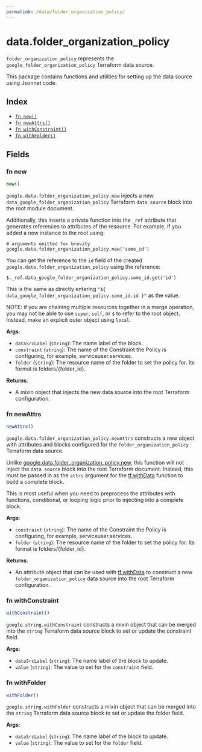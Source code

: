 ```yaml
---
permalink: /data/folder_organization_policy/
---
```


# data.folder_organization_policy

`folder_organization_policy` represents the `google_folder_organization_policy` Terraform data source.



This package contains functions and utilities for setting up the data source using Jsonnet code.


## Index

* [`fn new()`](#fn-new)
* [`fn newAttrs()`](#fn-newattrs)
* [`fn withConstraint()`](#fn-withconstraint)
* [`fn withFolder()`](#fn-withfolder)

## Fields

### fn new

```ts
new()
```


`google.data.folder_organization_policy.new` injects a new `data_google_folder_organization_policy` Terraform `data source`
block into the root module document.

Additionally, this inserts a private function into the `_ref` attribute that generates references to attributes of the
resource. For example, if you added a new instance to the root using:

    # arguments omitted for brevity
    google.data.folder_organization_policy.new('some_id')

You can get the reference to the `id` field of the created `google.data.folder_organization_policy` using the reference:

    $._ref.data_google_folder_organization_policy.some_id.get('id')

This is the same as directly entering `"${ data_google_folder_organization_policy.some_id.id }"` as the value.

NOTE: if you are chaining multiple resources together in a merge operation, you may not be able to use `super`, `self`,
or `$` to refer to the root object. Instead, make an explicit outer object using `local`.

**Args**:
  - `dataSrcLabel` (`string`): The name label of the block.
  - `constraint` (`string`): The name of the Constraint the Policy is configuring, for example, serviceuser.services.
  - `folder` (`string`): The resource name of the folder to set the policy for. Its format is folders/{folder_id}.

**Returns**:
- A mixin object that injects the new data source into the root Terraform configuration.


### fn newAttrs

```ts
newAttrs()
```


`google.data.folder_organization_policy.newAttrs` constructs a new object with attributes and blocks configured for the `folder_organization_policy`
Terraform data source.

Unlike [google.data.folder_organization_policy.new](#fn-folderorganizationpolicynew), this function will not inject the `data source`
block into the root Terraform document. Instead, this must be passed in as the `attrs` argument for the
[tf.withData](https://github.com/tf-libsonnet/core/tree/main/docs#fn-withdata) function to build a complete block.

This is most useful when you need to preprocess the attributes with functions, conditional, or looping logic prior to
injecting into a complete block.

**Args**:
  - `constraint` (`string`): The name of the Constraint the Policy is configuring, for example, serviceuser.services.
  - `folder` (`string`): The resource name of the folder to set the policy for. Its format is folders/{folder_id}.

**Returns**:
  - An attribute object that can be used with [tf.withData](https://github.com/tf-libsonnet/core/tree/main/docs#fn-withdata) to construct a new `folder_organization_policy` data source into the root Terraform configuration.


### fn withConstraint

```ts
withConstraint()
```

`google.string.withConstraint` constructs a mixin object that can be merged into the `string`
Terraform data source block to set or update the constraint field.



**Args**:
  - `dataSrcLabel` (`string`): The name label of the block to update.
  - `value` (`string`): The value to set for the `constraint` field.


### fn withFolder

```ts
withFolder()
```

`google.string.withFolder` constructs a mixin object that can be merged into the `string`
Terraform data source block to set or update the folder field.



**Args**:
  - `dataSrcLabel` (`string`): The name label of the block to update.
  - `value` (`string`): The value to set for the `folder` field.

